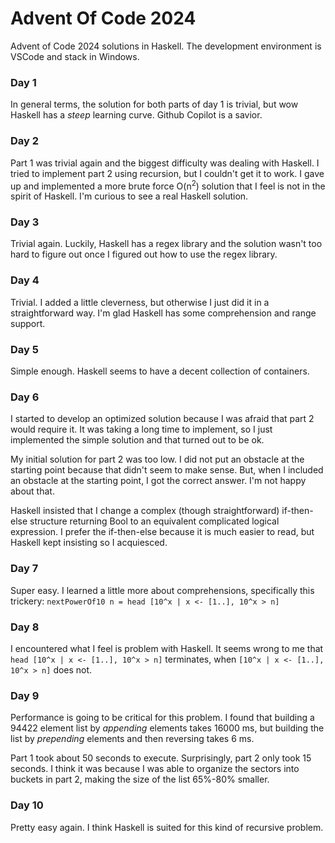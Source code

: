 # Advent Of Code 2024
Advent of Code 2024 solutions in Haskell. The development environment is VSCode and stack in Windows.

### Day 1

In general terms, the solution for both parts of day 1 is trivial, but wow Haskell has a *steep* learning curve. Github Copilot is a savior.

### Day 2

Part 1 was trivial again and the biggest difficulty was dealing with Haskell. I tried to implement part 2 using recursion, but I couldn't get it to work. I gave up and implemented a more brute force O(n<sup>2</sup>) solution that I feel is not in the spirit of Haskell. I'm curious to see a real Haskell solution.

### Day 3

Trivial again. Luckily, Haskell has a regex library and the solution wasn't too hard to figure out once I figured out how to use the regex library.

### Day 4
Trivial. I added a little cleverness, but otherwise I just did it in a straightforward way. I'm glad Haskell has some comprehension and range support.

### Day 5
Simple enough. Haskell seems to have a decent collection of containers.

### Day 6
I started to develop an optimized solution because I was afraid that part 2 would require it. It was taking a long time to implement, so I just implemented the simple solution and that turned out to be ok.

My initial solution for part 2 was too low. I did not put an obstacle at the starting point because that didn't seem to make sense. But, when I included an obstacle at the starting point, I got the correct answer. I'm not happy about that.

Haskell insisted that I change a complex (though straightforward) if-then-else structure returning Bool to an equivalent complicated logical expression. I prefer the if-then-else because it is much easier to read, but Haskell kept insisting so I acquiesced.

### Day 7
Super easy. I learned a little more about comprehensions, specifically this trickery: `nextPowerOf10 n = head [10^x | x <- [1..], 10^x > n]`

### Day 8
I encountered what I feel is problem with Haskell. It seems wrong to me that `head [10^x | x <- [1..], 10^x > n]` terminates, when `[10^x | x <- [1..], 10^x > n]` does not.

### Day 9
Performance is going to be critical for this problem. I found that building a 94422 element list by *appending* elements takes 16000 ms, but building the list by *prepending* elements and then reversing takes 6 ms.

Part 1 took about 50 seconds to execute. Surprisingly, part 2 only took 15 seconds. I think it was because I was able to organize the sectors into buckets in part 2, making the size of the list 65%-80% smaller.

### Day 10
Pretty easy again. I think Haskell is suited for this kind of recursive problem.
